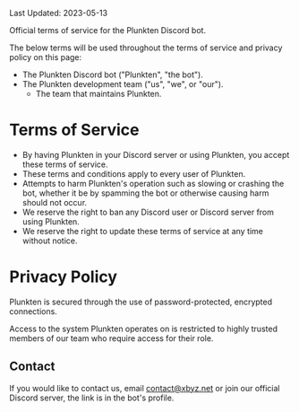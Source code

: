 Last Updated: 2023-05-13

Official terms of service for the Plunkten Discord bot.

The below terms will be used throughout the terms of service and privacy policy on this page:
- The Plunkten Discord bot ("Plunkten", "the bot").
- The Plunkten development team ("us", "we", or "our").
  - The team that maintains Plunkten.

# Terms of Service
- By having Plunkten in your Discord server or using Plunkten, you accept these terms of service.
- These terms and conditions apply to every user of Plunkten.
- Attempts to harm Plunkten's operation such as slowing or crashing the bot, whether it be by spamming the bot or otherwise causing harm should not occur.
- We reserve the right to ban any Discord user or Discord server from using Plunkten.
- We reserve the right to update these terms of service at any time without notice.

# Privacy Policy
Plunkten is secured through the use of password-protected, encrypted connections.

Access to the system Plunkten operates on is restricted to highly trusted members of our team who require access for their role.

## Contact
If you would like to contact us, email [contact@xbyz.net](mailto:contact@xbyz.net) or join our official Discord server, the link is in the bot's profile.
